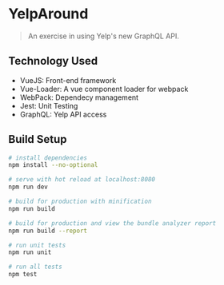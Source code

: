 # YelpAround

> An exercise in using Yelp's new GraphQL API.

## Technology Used
* VueJS: Front-end framework
* Vue-Loader: A vue component loader for webpack
* WebPack: Dependecy management
* Jest: Unit Testing
* GraphQL: Yelp API access

## Build Setup

``` bash
# install dependencies
npm install --no-optional

# serve with hot reload at localhost:8080
npm run dev

# build for production with minification
npm run build

# build for production and view the bundle analyzer report
npm run build --report

# run unit tests
npm run unit

# run all tests
npm test
```